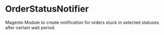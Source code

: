 # OrderStatusNotifier
Magento Module to create notification for orders stuck in selected statuses after certain wait period. 
